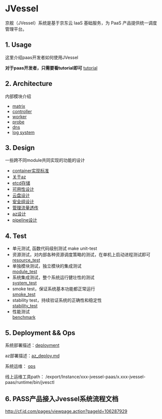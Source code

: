 # JVessel

京舰（JVessel）系统是基于京东云 IaaS 基础服务，为 PaaS 产品提供统一调度管理平台。


## 1. Usage

这里介绍paas开发者如何使用JVessel  

**对于paas开发者，只需要看tutorial即可**
[tutorial](./tutorial )


## 2. Architecture

内部模块介绍

- [matrix](./doc/matrix_api.md )
- [controller](./doc/controler.md)
- [worker](./doc/worker.md )
- [probe](./doc/probe.md )
- [dns](./doc/dns.md )
- [log system](./doc/log_system.md)

## 3. Design 

一些跨不同module共同实现的功能的设计  

- [container实现标准](./doc/container_spec.md)
- [关于az](./doc/az-ops.md)
- [etcd存储](./doc/etcd_storage.md)
- [可用性设计](./doc/design_availablility.md)
- [云盘设计](./doc/design_cloud_volume.md)
- [安全组设计](./doc/design.md)
- [管理流量透传](./doc/underlayentry_design.png)
- [az设计](./doc/az_design.png)
- [pipeline设计](./doc/pipeline.png)

## 4. Test

- 单元测试, 函数代码级别测试 
   make unit-test
- 资源测试，对内部各种资源调度策略的测试，在单机上启动进程测试即可  
   [resource_test](./test/resource_test)
- 单独模块测试，独立模块的集成测试  
   [module_test](./test/module_test)
- 系统集成测试，整个系统运行健壮性的测试  
   [system_test](./test/system_test)
- smoke test，保证系统基本功能都正常运行  
   [smoke_test](./test/smoke_test)
- stability test，持续验证系统的正确性和稳定性  
   [stability_test](./test/stability_test)
- 性能测试  
   [benchmark](./test/benchmark)

## 5. Deployment && Ops

系统部署描述：[deployment](./doc/deployment.md)

az部署描述：[az_deploy.md](./doc/az_deploy.md)

系统运维： [ops](./doc/ops.md)

线上运维工具path： /export/Instance/xxx-jvessel-paas/x.xxx-jvessel-paas/runtime/bin/jvesctl

## 6. PASS产品接入Jvessel系统流程文档
http://cf.jd.com/pages/viewpage.action?pageId=106287929
